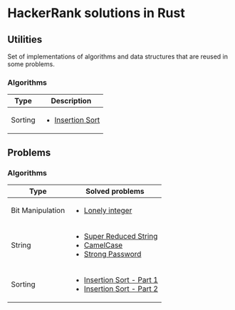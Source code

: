 # HackerRank solutions in Rust

## Utilities

Set of implementations of algorithms and data structures that are reused in some problems.

### **Algorithms**

| Type | Description |
------ | ----------- |
| Sorting | <ul><li>[Insertion Sort](./algorithms/sorting/utils/insertion-sort/src/main.rs)</li></ul> |

## Problems

### **Algorithms**

| Type | Solved problems |
------ | --------------- |
| Bit Manipulation | <ul><li>[Lonely integer](./algorithms/bit-manipulation/lonely-integer/README.md)</li></ul> |
| String | <ul><li>[Super Reduced String](./algorithms/strings/super-reduced-string/src/main.rs)</li><li>[CamelCase](./algorithms/strings/camel-case/src/main.rs)</li><li>[Strong Password](./algorithms/strings/strong-password/src/main.rs)</li></ul> |
| Sorting | <ul><li>[Insertion Sort - Part 1](./algorithms/sorting/insertion-sort-part-1/src/main.rs)</li><li>[Insertion Sort - Part 2](./algorithms/sorting/insertion-sort-part-2/src/main.rs)</li></ul> |
